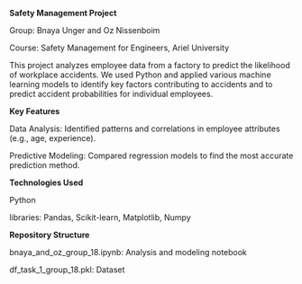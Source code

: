 **Safety Management Project**

Group: Bnaya Unger and Oz Nissenboim

Course: Safety Management for Engineers, Ariel University

This project analyzes employee data from a factory to predict the likelihood of workplace accidents. We used Python and applied various machine learning models to identify key factors contributing to accidents and to predict accident probabilities for individual employees.

**Key Features**

Data Analysis: Identified patterns and correlations in employee attributes (e.g., age, experience).

Predictive Modeling: Compared regression models to find the most accurate prediction method.

**Technologies Used**

Python

libraries: Pandas, Scikit-learn, Matplotlib, Numpy

**Repository Structure**

bnaya_and_oz_group_18.ipynb: Analysis and modeling notebook

df_task_1_group_18.pkl: Dataset


